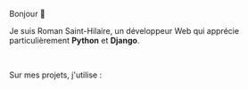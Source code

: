 Bonjour 🙂

Je suis Roman Saint-Hilaire, un développeur Web qui apprécie particulièrement **Python** et **Django**.

<br>

Sur mes projets, j'utilise :


